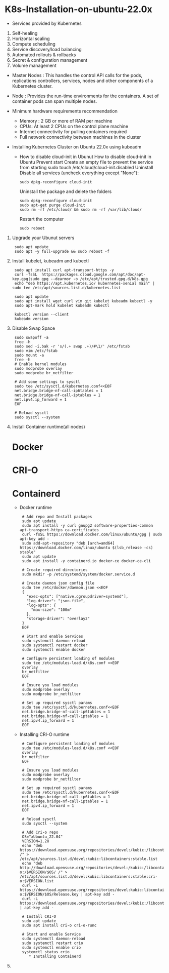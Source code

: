 # K8s-Installation-on-ubuntu-22.0x
* Services provided by Kubernetes
1. Self-healing
2. Horizontal scaling
3. Compute scheduling
4. Service discovery/load balancing
5. Automated rollouts & rollbacks
6. Secret & configuration management
7. Volume management

* Master Nodes : This handles the control API calls for the pods, replications controllers, services, nodes and other components of a Kubernetes cluster.
* Node : Provides the run-time environments for the containers. A set of container pods can span multiple nodes.

* Minimum hardware requirements recommendation
  - Memory : 2 GB or more of RAM per machine
  - CPUs: At least 2 CPUs on the control plane machine
  - Internet connectivity for pulling containers required
  - Full network connectivity between machines in the cluster

* Installing Kubernetes Cluster on Ubuntu 22.0x using kubeadm
  - How to disable cloud-init in Ubunut
      How to disable cloud-init in Ubuntu
      Prevent start
        Create an empty file to prevent the service from starting
        sudo touch /etc/cloud/cloud-init.disabled
      Uninstall
      Disable all services (uncheck everything except "None"):
      
        sudo dpkg-reconfigure cloud-init
      Uninstall the package and delete the folders
      
        sudo dpkg-reconfigure cloud-init
        sudo apt-get purge cloud-init
        sudo rm -rf /etc/cloud/ && sudo rm -rf /var/lib/cloud/
      Restart the computer

        sudo reboot
    
1. Upgrade your Ubunut servers
 
        sudo apt update
        sudo apt -y full-upgrade && sudo reboot -f

2. Install kubelet, kubeadm and kubectl

        sudo apt install curl apt-transport-https -y
        curl -fsSL  https://packages.cloud.google.com/apt/doc/apt-key.gpg|sudo gpg --dearmor -o /etc/apt/trusted.gpg.d/k8s.gpg
        echo "deb https://apt.kubernetes.io/ kubernetes-xenial main" | sudo tee /etc/apt/sources.list.d/kubernetes.list

        sudo apt update
        sudo apt install wget curl vim git kubelet kubeadm kubectl -y
        sudo apt-mark hold kubelet kubeadm kubectl

        kubectl version --client
        kubeadm version
   
3. Disable Swap Space

        sudo swapoff -a
        free -h
        sudo sed -i.bak -r 's/(.+ swap .+)/#\1/' /etc/fstab
        sudo vim /etc/fstab
        sudo mount -a
        free -h
        # Enable kernel modules
        sudo modprobe overlay
        sudo modprobe br_netfilter
        
        # Add some settings to sysctl
        sudo tee /etc/sysctl.d/kubernetes.conf<<EOF
        net.bridge.bridge-nf-call-ip6tables = 1
        net.bridge.bridge-nf-call-iptables = 1
        net.ipv4.ip_forward = 1
        EOF
        
        # Reload sysctl
        sudo sysctl --system

4. Install Container runtime(all nodes)
   # Docker
   # CRI-O
   # Containerd

   * Docker runtime
     
          # Add repo and Install packages
          sudo apt update
          sudo apt install -y curl gnupg2 software-properties-common apt-transport-https ca-certificates
          curl -fsSL https://download.docker.com/linux/ubuntu/gpg | sudo apt-key add -
          sudo add-apt-repository "deb [arch=amd64] https://download.docker.com/linux/ubuntu $(lsb_release -cs) stable"
          sudo apt update
          sudo apt install -y containerd.io docker-ce docker-ce-cli
          
          # Create required directories
          sudo mkdir -p /etc/systemd/system/docker.service.d
          
          # Create daemon json config file
          sudo tee /etc/docker/daemon.json <<EOF
          {
            "exec-opts": ["native.cgroupdriver=systemd"],
            "log-driver": "json-file",
            "log-opts": {
              "max-size": "100m"
            },
            "storage-driver": "overlay2"
          }
          EOF
          
          # Start and enable Services
          sudo systemctl daemon-reload 
          sudo systemctl restart docker
          sudo systemctl enable docker
          
          # Configure persistent loading of modules
          sudo tee /etc/modules-load.d/k8s.conf <<EOF
          overlay
          br_netfilter
          EOF
          
          # Ensure you load modules
          sudo modprobe overlay
          sudo modprobe br_netfilter
          
          # Set up required sysctl params
          sudo tee /etc/sysctl.d/kubernetes.conf<<EOF
          net.bridge.bridge-nf-call-ip6tables = 1
          net.bridge.bridge-nf-call-iptables = 1
          net.ipv4.ip_forward = 1
          EOF
     
   * Installing CRI-O runtime

          # Configure persistent loading of modules
          sudo tee /etc/modules-load.d/k8s.conf <<EOF
          overlay
          br_netfilter
          EOF
          
          # Ensure you load modules
          sudo modprobe overlay
          sudo modprobe br_netfilter
          
          # Set up required sysctl params
          sudo tee /etc/sysctl.d/kubernetes.conf<<EOF
          net.bridge.bridge-nf-call-ip6tables = 1
          net.bridge.bridge-nf-call-iptables = 1
          net.ipv4.ip_forward = 1
          EOF
          
          # Reload sysctl
          sudo sysctl --system
          
          # Add Cri-o repo
          OS="xUbuntu_22.04"
          VERSION=1.28
          echo "deb https://download.opensuse.org/repositories/devel:/kubic:/libcontainers:/stable/$OS/ /" > /etc/apt/sources.list.d/devel:kubic:libcontainers:stable.list
          echo "deb http://download.opensuse.org/repositories/devel:/kubic:/libcontainers:/stable:/cri-o:/$VERSION/$OS/ /" > /etc/apt/sources.list.d/devel:kubic:libcontainers:stable:cri-o:$VERSION.list
          curl -L https://download.opensuse.org/repositories/devel:kubic:libcontainers:stable:cri-o:$VERSION/$OS/Release.key | apt-key add -
          curl -L https://download.opensuse.org/repositories/devel:/kubic:/libcontainers:/stable/$OS/Release.key | apt-key add -
          
          # Install CRI-O
          sudo apt update
          sudo apt install cri-o cri-o-runc
          
          # Start and enable Service
          sudo systemctl daemon-reload
          sudo systemctl restart crio
          sudo systemctl enable crio
          systemctl status crio
             * Installing Containerd

6. 
